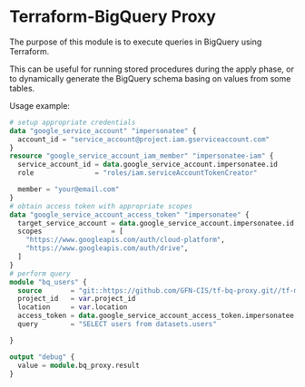 # Terraform-BigQuery Proxy

The purpose of this module is to execute queries in BigQuery using Terraform.

This can be useful for running stored procedures during the apply phase, or to dynamically generate the BigQuery schema basing on values from some tables.

Usage example:
```terraform
# setup appropriate credentials 
data "google_service_account" "impersonatee" {
  account_id = "service_account@project.iam.gserviceaccount.com"
}
resource "google_service_account_iam_member" "impersonatee-iam" {
  service_account_id = data.google_service_account.impersonatee.id
  role               = "roles/iam.serviceAccountTokenCreator"

  member = "your@email.com"
}
# obtain access token with appropriate scopes
data "google_service_account_access_token" "impersonatee" {
  target_service_account = data.google_service_account.impersonatee.id
  scopes                 = [
    "https://www.googleapis.com/auth/cloud-platform",
    "https://www.googleapis.com/auth/drive",
  ]
}
# perform query
module "bq_users" {
  source       = "git::https://github.com/GFN-CIS/tf-bq-proxy.git//tf-module"
  project_id   = var.project_id
  location     = var.location
  access_token = data.google_service_account_access_token.impersonatee.access_token
  query        = "SELECT users from datasets.users"

}

output "debug" {
  value = module.bq_proxy.result
}
```

